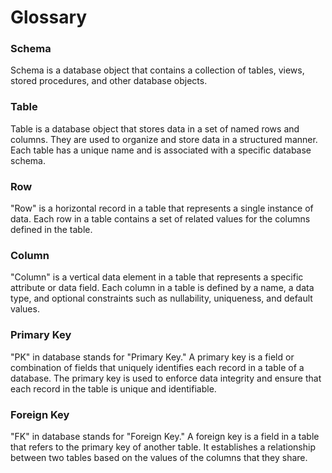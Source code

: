 # Glossary

### **Schema**

Schema is a database object that contains a collection of tables, views, stored procedures, and other database objects.

### **Table**

Table is a database object that stores data in a set of named rows and columns. They are used to organize and store data in a structured manner. Each table has a unique name and is associated with a specific database schema.

### **Row**

"Row" is a horizontal record in a table that represents a single instance of data. Each row in a table contains a set of related values for the columns defined in the table.

### **Column**

"Column" is a vertical data element in a table that represents a specific attribute or data field. Each column in a table is defined by a name, a data type, and optional constraints such as nullability, uniqueness, and default values.

### **Primary Key**

"PK" in database stands for "Primary Key." A primary key is a field or combination of fields that uniquely identifies each record in a table of a database. The primary key is used to enforce data integrity and ensure that each record in the table is unique and identifiable.

### **Foreign Key**

"FK" in database stands for "Foreign Key." A foreign key is a field in a table that refers to the primary key of another table. It establishes a relationship between two tables based on the values of the columns that they share.

